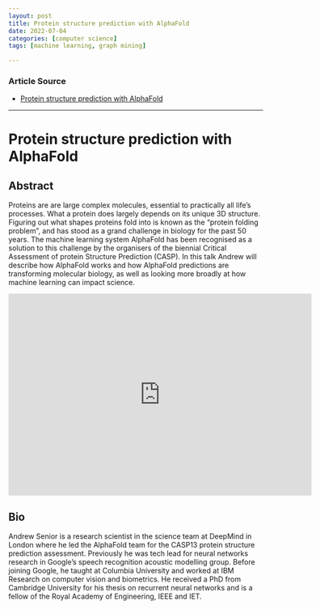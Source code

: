 ```yaml
---
layout: post
title: Protein structure prediction with AlphaFold
date: 2022-07-04
categories: [computer science]
tags: [machine learning, graph mining]

---
```


### Article Source

* [Protein structure prediction with AlphaFold](https://www.youtube.com/watch?v=yKdVmgQivJo)


---

# Protein structure prediction with AlphaFold


## Abstract

Proteins are are large complex molecules, essential to practically all life’s processes. What a protein does largely depends on its unique 3D structure. Figuring out what shapes proteins fold into is known as the “protein folding problem”, and has stood as a grand challenge in biology for the past 50 years. The machine learning system AlphaFold has been recognised as a solution to this challenge by the organisers of the biennial Critical Assessment of protein Structure Prediction (CASP). In this talk Andrew will describe how AlphaFold works and how AlphaFold predictions are transforming molecular biology, as well as looking more broadly at how machine learning can impact science.

<iframe width="600" height="400" src="https://www.youtube.com/embed/yKdVmgQivJo" title="YouTube video player" frameborder="0" allow="accelerometer; autoplay; clipboard-write; encrypted-media; gyroscope; picture-in-picture" allowfullscreen></iframe>


## Bio
Andrew Senior is a research scientist in the science team at DeepMind in London where he led the AlphaFold team for the CASP13 protein structure prediction assessment. Previously he was tech lead for neural networks research in Google’s speech recognition acoustic modelling group. Before joining Google, he taught at Columbia University and worked at IBM Research on computer vision and biometrics. He received a PhD from Cambridge University for his thesis on recurrent neural networks and is a fellow of the Royal Academy of Engineering, IEEE and IET.
